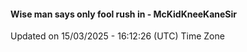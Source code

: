 #### Wise man says only fool rush in - McKidKneeKaneSir
Updated on 15/03/2025 - 16:12:26 (UTC) Time Zone
